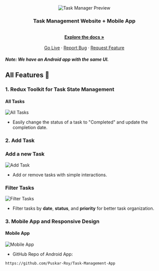 <a name="readme-top"></a>

<br />
<div align="center">
  
  ![Task Manager Preview](https://res.cloudinary.com/dky3cpvtf/image/upload/v1711996606/1_kcceab.png)
  
<h3 align="center">
Task Management Website + Mobile App</h3>
  <p align="center">
    <br />
    <a href="https://github.com/VISHRUTH-DBS/TaskManagerReact"><strong>Explore the docs »</strong></a>
    <br />
    <br />
    <a href="https://YOUR-DEPLOYED-LINK-HERE.com">Go Live</a>
    ·
    <a href="https://github.com/VISHRUTH-DBS/TaskManagerReact/issues">Report Bug</a>
    ·
    <a href="https://github.com/VISHRUTH-DBS/TaskManagerReact/issues">Request Feature</a>
  </p>
</div>

##### Note: *We have an Android app with the same UI.*

## All Features 🌟 

### 1. Redux Toolkit for Task State Management
 
#### All Tasks
 
![All Tasks](https://res.cloudinary.com/dky3cpvtf/image/upload/v1711996619/2_xv3ljv.png)
 
- Easily change the status of a task to "Completed" and update the completion date.
 

### 2. Add Task
  ### Add a new Task

![Add Task](https://res.cloudinary.com/dky3cpvtf/image/upload/v1711996633/3_ock8xg.png)

- Add or remove tasks with simple interactions.

### Filter Tasks

![Filter Tasks](https://res.cloudinary.com/dky3cpvtf/image/upload/v1711998055/6_fiiti1.png)

- Filter tasks by **date**, **status**, and **priority** for better task organization.

### 3. Mobile App and Responsive Design

#### Mobile App

![Mobile App](https://res.cloudinary.com/dky3cpvtf/image/upload/v1711996674/5_dndm7s.png)

- GitHub Repo of Android App:
```bash
https://github.com/Puskar-Roy/Task-Management-App
